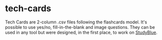 # tech-cards

Tech Cards are 2-column .csv files following the flashcards model. It's possible to use yes/no, fill-in-the-blank and image questions. They can be used in any tool but were designed, in the first place, to work on [StudyBlue](http://www.studyblue.com).

